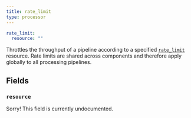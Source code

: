 ```yaml
---
title: rate_limit
type: processor
---
```


```yaml
rate_limit:
  resource: ""
```

Throttles the throughput of a pipeline according to a specified
[`rate_limit`](../rate_limits/README.md) resource. Rate limits are
shared across components and therefore apply globally to all processing
pipelines.

## Fields

### `resource`

Sorry! This field is currently undocumented.

